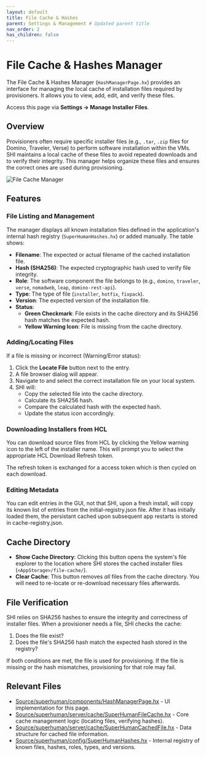 ```yaml
---
layout: default
title: File Cache & Hashes
parent: Settings & Management # Updated parent title
nav_order: 2
has_children: false
---
```


# File Cache & Hashes Manager

The File Cache & Hashes Manager (`HashManagerPage.hx`) provides an interface for managing the local cache of installation files required by provisioners. It allows you to view, add, edit, and verify these files.

Access this page via **Settings -> Manage Installer Files**.

## Overview

Provisioners often require specific installer files (e.g., `.tar`, `.zip` files for Domino, Traveler, Verse) to perform software installation within the VMs. SHI maintains a local cache of these files to avoid repeated downloads and to verify their integrity. This manager helps organize these files and ensures the correct ones are used during provisioning.

![File Cache Manager](../assets/file-cache.png)

## Features

### File Listing and Management

The manager displays all known installation files defined in the application's internal hash registry (`SuperHumanHashes.hx`) or added manually. The table shows:

*   **Filename**: The expected or actual filename of the cached installation file.
*   **Hash (SHA256)**: The expected cryptographic hash used to verify file integrity.
*   **Role**: The software component the file belongs to (e.g., `domino`, `traveler`, `verse`, `nomadweb`, `leap`, `domino-rest-api`).
*   **Type**: The type of file (`installer`, `hotfix`, `fixpack`).
*   **Version**: The expected version of the installation file.
*   **Status**:
    *   **Green Checkmark**: File exists in the cache directory and its SHA256 hash matches the expected hash.
    *   **Yellow Warning Icon**: File is missing from the cache directory.

### Adding/Locating Files

If a file is missing or incorrect (Warning/Error status):

1.  Click the **Locate File** button next to the entry.
2.  A file browser dialog will appear.
3.  Navigate to and select the correct installation file on your local system.
4.  SHI will:
    *   Copy the selected file into the cache directory.
    *   Calculate its SHA256 hash.
    *   Compare the calculated hash with the expected hash.
    *   Update the status icon accordingly.

### Downloading Installers from HCL

You can download source files from HCL by clicking the Yellow warning icon to the left of the installer name. This will prompt you to select the appropriate HCL Download Refresh token.

The refresh token is exchanged for a access token which is then cycled on each download.

### Editing Metadata

You can edit entries in the GUI, not that SHI, upon a fresh install, will copy its known list of entries from the initial-registry.json file. After it has initially loaded them, the persistant cached upon subsequent app restarts is stored in cache-registry.json.

## Cache Directory

*   **Show Cache Directory**: Clicking this button opens the system's file explorer to the location where SHI stores the cached installer files (`<AppStorage>/file-cache/`).
*   **Clear Cache**: This button removes *all* files from the cache directory. You will need to re-locate or re-download necessary files afterwards.

## File Verification

SHI relies on SHA256 hashes to ensure the integrity and correctness of installer files. When a provisioner needs a file, SHI checks the cache:

1.  Does the file exist?
2.  Does the file's SHA256 hash match the expected hash stored in the registry?

If both conditions are met, the file is used for provisioning. If the file is missing or the hash mismatches, provisioning for that role may fail.

## Relevant Files

*   [Source/superhuman/components/HashManagerPage.hx](https://github.com/Moonshine-IDE/Super.Human.Installer/blob/master/Source/superhuman/components/HashManagerPage.hx) - UI implementation for this page.
*   [Source/superhuman/server/cache/SuperHumanFileCache.hx](https://github.com/Moonshine-IDE/Super.Human.Installer/blob/master/Source/superhuman/server/cache/SuperHumanFileCache.hx) - Core cache management logic (locating files, verifying hashes).
*   [Source/superhuman/server/cache/SuperHumanCachedFile.hx](https://github.com/Moonshine-IDE/Super.Human.Installer/blob/master/Source/superhuman/server/cache/SuperHumanCachedFile.hx) - Data structure for cached file information.
*   [Source/superhuman/config/SuperHumanHashes.hx](https://github.com/Moonshine-IDE/Super.Human.Installer/blob/master/Source/superhuman/config/SuperHumanHashes.hx) - Internal registry of known files, hashes, roles, types, and versions.
